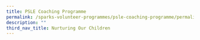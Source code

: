 ```yaml
---
title: PSLE Coaching Programme
permalink: /sparks-volunteer-programmes/psle-coaching-programme/permalink/
description: ""
third_nav_title: Nurturing Our Children
---
```

